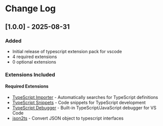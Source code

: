 # Change Log

## [1.0.0] - 2025-08-31

### Added
- Initial release of typescript extension pack for vscode
- 4 required extensions
- 0 optional extensions

### Extensions Included

#### Required Extensions
- [TypeScript Importer](https://marketplace.visualstudio.com/items?itemName&#x3D;ms-vscode.vscode-typescript-next) - Automatically searches for TypeScript definitions
- [TypeScript Snippets](https://marketplace.visualstudio.com/items?itemName&#x3D;ms-vscode.vscode-typescript-next) - Code snippets for TypeScript development
- [TypeScript Debugger](https://marketplace.visualstudio.com/items?itemName&#x3D;ms-vscode.js-debug) - Built-in TypeScript/JavaScript debugger for VS Code
- [json2ts](https://marketplace.visualstudio.com/items?itemName&#x3D;GregorBiswanger.json2ts) - Convert JSON object to typescript interfaces

